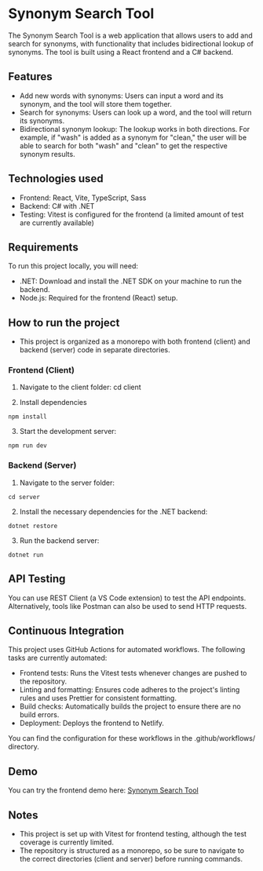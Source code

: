 # Synonym Search Tool

The Synonym Search Tool is a web application that allows users to add and search for synonyms, with functionality that includes bidirectional lookup of synonyms. The tool is built using a React frontend and a C# backend.

## Features

- Add new words with synonyms: Users can input a word and its synonym, and the tool will store them together.
- Search for synonyms: Users can look up a word, and the tool will return its synonyms.
- Bidirectional synonym lookup: The lookup works in both directions. For example, if "wash" is added as a synonym for "clean," the user will be able to search for both "wash" and "clean" to get the respective synonym results.

## Technologies used

- Frontend: React, Vite, TypeScript, Sass
- Backend: C# with .NET
- Testing: Vitest is configured for the frontend (a limited amount of test are currently available)

## Requirements

To run this project locally, you will need:

- .NET: Download and install the .NET SDK on your machine to run the backend.
- Node.js: Required for the frontend (React) setup.

## How to run the project

- This project is organized as a monorepo with both frontend (client) and backend (server) code in separate directories.

### Frontend (Client)

1. Navigate to the client folder:
   cd client

2. Install dependencies

```
npm install
```

3. Start the development server:

```
npm run dev
```

### Backend (Server)

1. Navigate to the server folder:

```
cd server
```

2. Install the necessary dependencies for the .NET backend:

```
dotnet restore
```

3. Run the backend server:

```
dotnet run
```

## API Testing

You can use REST Client (a VS Code extension) to test the API endpoints. Alternatively, tools like Postman can also be used to send HTTP requests.

## Continuous Integration

This project uses GitHub Actions for automated workflows. The following tasks are currently automated:

- Frontend tests: Runs the Vitest tests whenever changes are pushed to the repository.
- Linting and formatting: Ensures code adheres to the project's linting rules and uses Prettier for consistent formatting.
- Build checks: Automatically builds the project to ensure there are no build errors.
- Deployment: Deploys the frontend to Netlify.

You can find the configuration for these workflows in the .github/workflows/ directory.

## Demo

You can try the frontend demo here: [Synonym Search Tool](https://synonymsearchtool.netlify.app/)

## Notes

- This project is set up with Vitest for frontend testing, although the test coverage is currently limited.
- The repository is structured as a monorepo, so be sure to navigate to the correct directories (client and server) before running commands.
